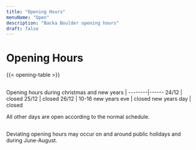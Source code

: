 ```yaml
---
title: "Opening Hours"
menuName: "Open"
description: "Backa Boulder opening hours"
draft: false
---
```


# Opening Hours

{{< opening-table >}}

## 

Opening hours during christmas and new years    | 
--------|------
24/12     | closed
25/12   | closed
26/12 | 10-16
new years eve | closed
new years day | closed

All other days are open according to the normal schedule.

##

<!-- 
You can use this template for temporary opening hours
1. Remove this text and the html comment tags
2. Edit the information below
3. Voila, site will display temp opening hours.
4. Don't forget to change the Swedish content.


##

Opening hours during Easter    |
---------------------|----------
Friday April 2nd     | 10-19
Saturday April 3rd   | 10-19
Sunday April 4th     | 10-19
Monday April 5th     | 10-19

-->

Deviating opening hours may occur on and around public holidays and during June-August.
